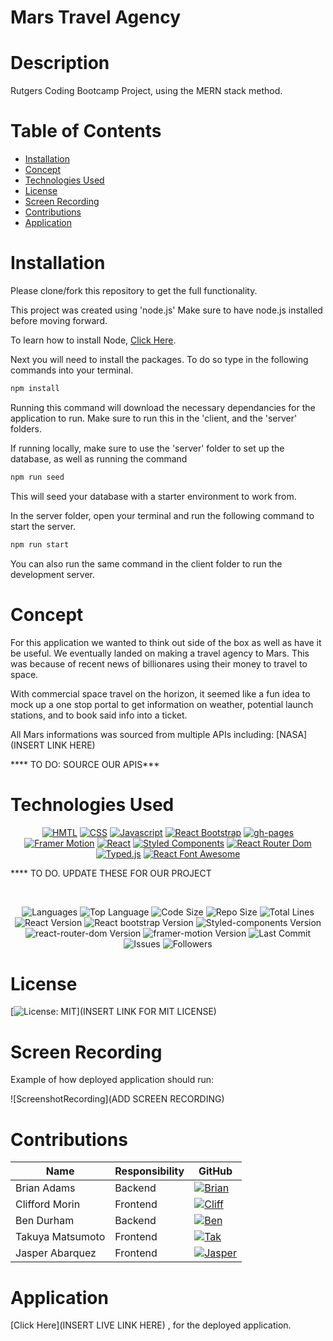 # Mars Travel Agency

# Description

Rutgers Coding Bootcamp Project, using the MERN stack method.

# Table of Contents
  * [Installation](#Installation)
  * [Concept](#Concept)
  * [Technologies Used](#Technologies-Used)
  * [License](#License)
  * [Screen Recording](#Screen-Recording)
  * [Contributions](#Contributions)
  * [Application](#Application)


# Installation

Please clone/fork this repository to get the full functionality.

This project was created using 'node.js' Make sure to have node.js installed before moving forward.

To learn how to install Node, [Click Here](https://nodejs.org/en/download/package-manager/).

Next you will need to install the packages. To do so type in the following commands into your terminal.

```bash
npm install
```
Running this command will download the necessary dependancies for the application to run. Make sure to run this in the 'client, and the 'server' folders.

If running locally, make sure to use the 'server' folder to set up the database, as well as running the command

```bash
npm run seed
```

This will seed your database with a starter environment to work from.

In the server folder, open your terminal and run the following command to start the server.

```bash
npm run start
```

You can also run the same command in the client folder to run the development server.

# Concept

For this application we wanted to think out side of the box as well as have it be useful. We eventually landed on making a travel agency to Mars. This was because of recent news of billionares using their money to travel to space. 

With commercial space travel on the horizon, it seemed like a fun idea to mock up a one stop portal to get information on weather, potential launch stations, and to book said info into a ticket.


All Mars informations was sourced from multiple APIs including: [NASA](INSERT LINK HERE)

**** TO DO: SOURCE OUR APIS***


# Technologies Used

<p align="center">
    <a href="https://developer.mozilla.org/en-US/docs/Web/HTML"><img src="https://img.shields.io/badge/-HTML-orange?style=for-the-badge"  alt="HMTL" /></a>
    <a href="https://developer.mozilla.org/en-US/docs/Web/CSS"><img src="https://img.shields.io/badge/-CSS-blue?style=for-the-badge" alt="CSS" /></a>
    <a href="https://www.javascript.com/"><img src="https://img.shields.io/badge/-Javascript-yellow?style=for-the-badge" alt="Javascript" /></a>
    <a href="https://react-bootstrap.github.io/"><img src="https://img.shields.io/badge/-React%20Bootstrap-teal?style=for-the-badge" alt="React Bootstrap" /></a>
    <a href="https://www.npmjs.com/package/gh-pages"><img src="https://img.shields.io/badge/-ghpages-orange?style=for-the-badge" alt="gh-pages" /></a>
    <a href="https://www.framer.com/motion/"><img src="https://img.shields.io/badge/-Framer%20Motion-blueviolet?style=for-the-badge" alt="Framer Motion" /></a>
    <a href="https://reactjs.org/"><img src="https://img.shields.io/badge/-React-blue?style=for-the-badge" alt="React" /></a>
     <a href="https://styled-components.com/"><img src="https://img.shields.io/badge/-Styled%20Components-yellow?style=for-the-badge" alt="Styled Components" /></a>
      <a href="https://reactrouter.com/web/guides/quick-start"><img src="https://img.shields.io/badge/-React%20Router%20Dom-teal?style=for-the-badge" alt="React Router Dom" /></a>
      <a href="https://mattboldt.com/demos/typed-js/"><img src="https://img.shields.io/badge/-Typed.js-blueviolet?style=for-the-badge" alt="Typed.js" /></a>
      <a href="https://fontawesome.com/v5.15/how-to-use/on-the-web/using-with/react"><img src="https://img.shields.io/badge/-React%20Font%20Awesome-blue?style=for-the-badge" alt="React Font Awesome" /></a>
</p>

**** TO DO. UPDATE THESE FOR OUR PROJECT

</br>
<p align="center">
    <img src="https://img.shields.io/github/languages/count/CliffordMorin/React-Portfolio?style=plastic" alt="Languages" />
    <img src="https://img.shields.io/github/languages/top/CliffordMorin/React-Portfolio?style=plastic&labelColor=yellow" alt="Top Language" />
    <img src="https://img.shields.io/github/languages/code-size/CliffordMorin/React-Portfolio?style=plastic" alt="Code Size" />
    <img src="https://img.shields.io/github/repo-size/CliffordMorin/React-Portfolio?style=plastic" alt="Repo Size" />   
    <img src="https://img.shields.io/tokei/lines/github/CliffordMorin/React-Portfolio?style=plastic" alt="Total Lines" />
    <img src="https://img.shields.io/github/package-json/dependency-version/CliffordMorin/React-Portfolio/react?style=plastic" alt="React Version" />
    <img src="https://img.shields.io/github/package-json/dependency-version/CliffordMorin/React-Portfolio/react-bootstrap?style=plastic" alt="React bootstrap Version" />
    <img src="https://img.shields.io/github/package-json/dependency-version/CliffordMorin/React-Portfolio/styled-components?style=plastic" alt="Styled-components Version" />
     <img src="https://img.shields.io/github/package-json/dependency-version/CliffordMorin/React-Portfolio/react-router-dom?style=plastic" alt="react-router-dom Version" />
      <img src="https://img.shields.io/github/package-json/dependency-version/CliffordMorin/React-Portfolio/framer-motion?style=plastic" alt="framer-motion Version" />
    <img src="https://img.shields.io/github/last-commit/CliffordMorin/React-Portfolio?style=plastic" alt="Last Commit" />  
    <img src="https://img.shields.io/github/issues/CliffordMorin/React-Portfolio?style=plastic" alt="Issues" />  
    <img src="https://img.shields.io/github/followers/CliffordMorin?style=social" alt="Followers" />  
</p>



# License

[![License: MIT](https://img.shields.io/badge/License-MIT-yellow.svg?style=flat-square)](INSERT LINK FOR MIT LICENSE)

# Screen Recording

Example of how deployed application should run:

![ScreenshotRecording](ADD SCREEN RECORDING)

# Contributions


Name | Responsibility | GitHub
-------- | ---------- | ---------
Brian Adams | Backend | [![Brian](https://img.shields.io/badge/GitHub-Brian-FF7000.svg?style=flat-square&logo=github)](https://github.com/thebadams) 
Clifford Morin | Frontend | [![Cliff](https://img.shields.io/badge/GitHub-Clifford-1515CA.svg?style=flat-square&logo=github)](https://github.com/CliffordMorin)
Ben Durham  | Backend | [![Ben](https://img.shields.io/badge/GitHub-Ben-368016.svg?style=flat-square&logo=github)](https://github.com/bdurham227)
Takuya Matsumoto | Frontend | [![Tak](https://img.shields.io/badge/GitHub-Takuya-7F11C9.svg?style=flat-square&logo=github)](https://github.com/TakuyaMats)
Jasper Abarquez  | Frontend | [![Jasper](https://img.shields.io/badge/GitHub-Jasper-B01030.svg?style=flat-square&logo=github)](https://github.com/KuyaJasper) 


# Application

[Click Here](INSERT LIVE LINK HERE) , for the deployed application.